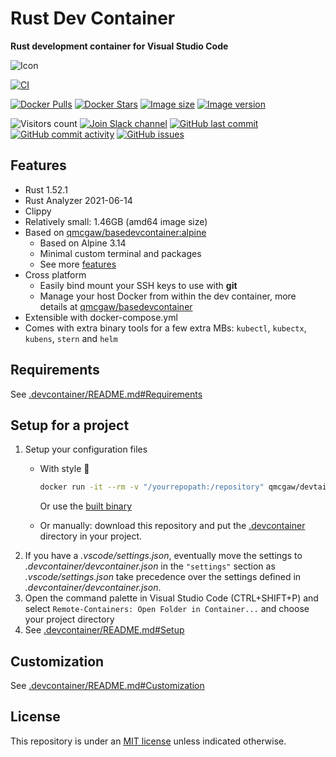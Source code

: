 # Rust Dev Container

**Rust development container for Visual Studio Code**

![Icon](https://github.com/qdm12/rustdevcontainer/raw/main/icon.svg)

[![CI](https://github.com/qdm12/rustdevcontainer/actions/workflows/ci.yml/badge.svg)](https://github.com/qdm12/rustdevcontainer/actions/workflows/ci.yml)

[![Docker Pulls](https://img.shields.io/docker/pulls/qmcgaw/rustdevcontainer.svg)](https://hub.docker.com/r/qmcgaw/rustdevcontainer)
[![Docker Stars](https://img.shields.io/docker/stars/qmcgaw/rustdevcontainer.svg)](https://hub.docker.com/r/qmcgaw/rustdevcontainer)
[![Image size](https://images.microbadger.com/badges/image/qmcgaw/rustdevcontainer.svg)](https://microbadger.com/images/qmcgaw/rustdevcontainer)
[![Image version](https://images.microbadger.com/badges/version/qmcgaw/rustdevcontainer.svg)](https://microbadger.com/images/qmcgaw/rustdevcontainer)

![Visitors count](https://visitor-badge.laobi.icu/badge?page_id=rustdevcontainer.readme)
[![Join Slack channel](https://img.shields.io/badge/slack-@qdm12-yellow.svg?logo=slack)](https://join.slack.com/t/qdm12/shared_invite/enQtOTE0NjcxNTM1ODc5LTYyZmVlOTM3MGI4ZWU0YmJkMjUxNmQ4ODQ2OTAwYzMxMTlhY2Q1MWQyOWUyNjc2ODliNjFjMDUxNWNmNzk5MDk)
[![GitHub last commit](https://img.shields.io/github/last-commit/qdm12/rustdevcontainer.svg)](https://github.com/qdm12/rustdevcontainer/issues)
[![GitHub commit activity](https://img.shields.io/github/commit-activity/y/qdm12/rustdevcontainer.svg)](https://github.com/qdm12/rustdevcontainer/issues)
[![GitHub issues](https://img.shields.io/github/issues/qdm12/rustdevcontainer.svg)](https://github.com/qdm12/rustdevcontainer/issues)

## Features

- Rust 1.52.1
- Rust Analyzer 2021-06-14
- Clippy
- Relatively small: 1.46GB (amd64 image size)
- Based on [qmcgaw/basedevcontainer:alpine](https://github.com/qdm12/basedevcontainer)
    - Based on Alpine 3.14
    - Minimal custom terminal and packages
    - See more [features](https://github.com/qdm12/basedevcontainer#features)
- Cross platform
    - Easily bind mount your SSH keys to use with **git**
    - Manage your host Docker from within the dev container, more details at [qmcgaw/basedevcontainer](https://github.com/qdm12/basedevcontainer#features)
- Extensible with docker-compose.yml
- Comes with extra binary tools for a few extra MBs: `kubectl`, `kubectx`, `kubens`, `stern` and `helm`

## Requirements

See [.devcontainer/README.md#Requirements](.devcontainer/README.md#Requirements)

## Setup for a project

1. Setup your configuration files
    - With style 💯

        ```sh
        docker run -it --rm -v "/yourrepopath:/repository" qmcgaw/devtainr:v0.2.0 -dev rust -path /repository -name projectname
        ```

        Or use the [built binary](https://github.com/qdm12/devtainr#binary)
    - Or manually: download this repository and put the [.devcontainer](.devcontainer) directory in your project.
1. If you have a *.vscode/settings.json*, eventually move the settings to *.devcontainer/devcontainer.json* in the `"settings"` section as *.vscode/settings.json* take precedence over the settings defined in *.devcontainer/devcontainer.json*.
1. Open the command palette in Visual Studio Code (CTRL+SHIFT+P) and select `Remote-Containers: Open Folder in Container...` and choose your project directory
1. See [.devcontainer/README.md#Setup](.devcontainer/README.md#Setup)

## Customization

See [.devcontainer/README.md#Customization](.devcontainer/README.md#Customization)

## License

This repository is under an [MIT license](https://github.com/qdm12/rustdevcontainer/main/LICENSE) unless indicated otherwise.
